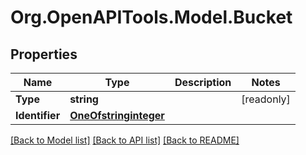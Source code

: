 # Org.OpenAPITools.Model.Bucket

## Properties

| Name           | Type                                            | Description | Notes      |
| -------------- | ----------------------------------------------- | ----------- | ---------- |
| **Type**       | **string**                                      |             | [readonly] |
| **Identifier** | [**OneOfstringinteger**](OneOfstringinteger.md) |             |

[[Back to Model list]](../README.md#documentation-for-models)
[[Back to API list]](../README.md#documentation-for-api-endpoints)
[[Back to README]](../README.md)
